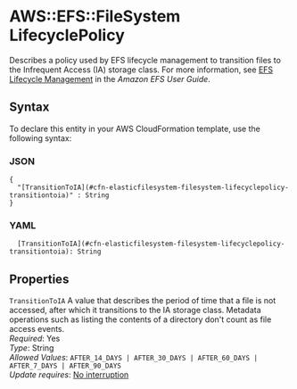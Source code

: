 # AWS::EFS::FileSystem LifecyclePolicy<a name="aws-properties-elasticfilesystem-filesystem-lifecyclepolicy"></a>

Describes a policy used by EFS lifecycle management to transition files to the Infrequent Access \(IA\) storage class\. For more information, see [EFS Lifecycle Management](https://docs.aws.amazon.com/efs/latest/ug/lifecycle-management-efs.html) in the *Amazon EFS User Guide*\.

## Syntax<a name="aws-properties-elasticfilesystem-filesystem-lifecyclepolicy-syntax"></a>

To declare this entity in your AWS CloudFormation template, use the following syntax:

### JSON<a name="aws-properties-elasticfilesystem-filesystem-lifecyclepolicy-syntax.json"></a>

```
{
  "[TransitionToIA](#cfn-elasticfilesystem-filesystem-lifecyclepolicy-transitiontoia)" : String
}
```

### YAML<a name="aws-properties-elasticfilesystem-filesystem-lifecyclepolicy-syntax.yaml"></a>

```
  [TransitionToIA](#cfn-elasticfilesystem-filesystem-lifecyclepolicy-transitiontoia): String
```

## Properties<a name="aws-properties-elasticfilesystem-filesystem-lifecyclepolicy-properties"></a>

`TransitionToIA`  <a name="cfn-elasticfilesystem-filesystem-lifecyclepolicy-transitiontoia"></a>
 A value that describes the period of time that a file is not accessed, after which it transitions to the IA storage class\. Metadata operations such as listing the contents of a directory don't count as file access events\.  
*Required*: Yes  
*Type*: String  
*Allowed Values*: `AFTER_14_DAYS | AFTER_30_DAYS | AFTER_60_DAYS | AFTER_7_DAYS | AFTER_90_DAYS`  
*Update requires*: [No interruption](https://docs.aws.amazon.com/AWSCloudFormation/latest/UserGuide/using-cfn-updating-stacks-update-behaviors.html#update-no-interrupt)